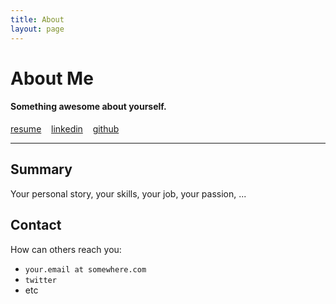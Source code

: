 ```yaml
---
title: About
layout: page
---
```


# About Me

#### Something awesome about yourself.


<a class="graybutton" href="">resume</a>
&nbsp;&nbsp;
<a class="graybutton" href="https://www.linkedin.com/" target="_blank">linkedin</a>
&nbsp;&nbsp;
<a class="graybutton" href="https://github.com/" target="_blank">github</a>

<hr/>


## Summary

Your personal story, your skills, your job, your passion, ...


## Contact

How can others reach you:

- `your.email at somewhere.com`
- `twitter`
- etc



